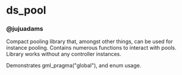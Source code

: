 # ds_pool
### @jujuadams
Compact pooling library that, amongst other things, can be used for instance pooling. Contains numerous functions to interact with pools. Library works without any controller instances.

Demonstrates gml_pragma("global"), and enum usage.
